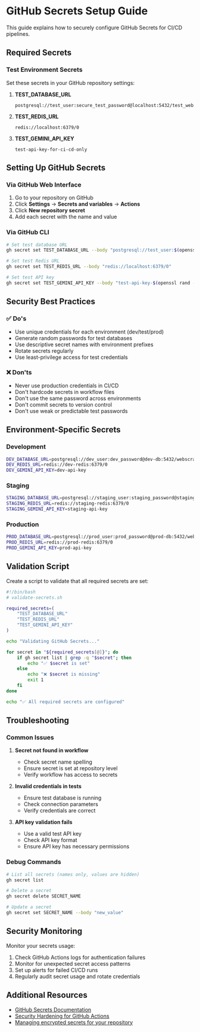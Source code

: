 # GitHub Secrets Setup Guide

This guide explains how to securely configure GitHub Secrets for CI/CD pipelines.

## Required Secrets

### Test Environment Secrets

Set these secrets in your GitHub repository settings:

1. **TEST_DATABASE_URL**
   ```
   postgresql://test_user:secure_test_password@localhost:5432/test_webscraper
   ```

2. **TEST_REDIS_URL**
   ```
   redis://localhost:6379/0
   ```

3. **TEST_GEMINI_API_KEY**
   ```
   test-api-key-for-ci-cd-only
   ```

## Setting Up GitHub Secrets

### Via GitHub Web Interface

1. Go to your repository on GitHub
2. Click **Settings** → **Secrets and variables** → **Actions**
3. Click **New repository secret**
4. Add each secret with the name and value

### Via GitHub CLI

```bash
# Set test database URL
gh secret set TEST_DATABASE_URL --body "postgresql://test_user:$(openssl rand -hex 16)@localhost:5432/test_webscraper"

# Set test Redis URL
gh secret set TEST_REDIS_URL --body "redis://localhost:6379/0"

# Set test API key
gh secret set TEST_GEMINI_API_KEY --body "test-api-key-$(openssl rand -hex 16)"
```

## Security Best Practices

### ✅ Do's
- Use unique credentials for each environment (dev/test/prod)
- Generate random passwords for test databases
- Use descriptive secret names with environment prefixes
- Rotate secrets regularly
- Use least-privilege access for test credentials

### ❌ Don'ts
- Never use production credentials in CI/CD
- Don't hardcode secrets in workflow files
- Don't use the same password across environments
- Don't commit secrets to version control
- Don't use weak or predictable test passwords

## Environment-Specific Secrets

### Development
```bash
DEV_DATABASE_URL=postgresql://dev_user:dev_password@dev-db:5432/webscraper_dev
DEV_REDIS_URL=redis://dev-redis:6379/0
DEV_GEMINI_API_KEY=dev-api-key
```

### Staging
```bash
STAGING_DATABASE_URL=postgresql://staging_user:staging_password@staging-db:5432/webscraper_staging
STAGING_REDIS_URL=redis://staging-redis:6379/0
STAGING_GEMINI_API_KEY=staging-api-key
```

### Production
```bash
PROD_DATABASE_URL=postgresql://prod_user:prod_password@prod-db:5432/webscraper_prod
PROD_REDIS_URL=redis://prod-redis:6379/0
PROD_GEMINI_API_KEY=prod-api-key
```

## Validation Script

Create a script to validate that all required secrets are set:

```bash
#!/bin/bash
# validate-secrets.sh

required_secrets=(
    "TEST_DATABASE_URL"
    "TEST_REDIS_URL"
    "TEST_GEMINI_API_KEY"
)

echo "Validating GitHub Secrets..."

for secret in "${required_secrets[@]}"; do
    if gh secret list | grep -q "$secret"; then
        echo "✅ $secret is set"
    else
        echo "❌ $secret is missing"
        exit 1
    fi
done

echo "✅ All required secrets are configured"
```

## Troubleshooting

### Common Issues

1. **Secret not found in workflow**
   - Check secret name spelling
   - Ensure secret is set at repository level
   - Verify workflow has access to secrets

2. **Invalid credentials in tests**
   - Ensure test database is running
   - Check connection parameters
   - Verify credentials are correct

3. **API key validation fails**
   - Use a valid test API key
   - Check API key format
   - Ensure API key has necessary permissions

### Debug Commands

```bash
# List all secrets (names only, values are hidden)
gh secret list

# Delete a secret
gh secret delete SECRET_NAME

# Update a secret
gh secret set SECRET_NAME --body "new_value"
```

## Security Monitoring

Monitor your secrets usage:

1. Check GitHub Actions logs for authentication failures
2. Monitor for unexpected secret access patterns
3. Set up alerts for failed CI/CD runs
4. Regularly audit secret usage and rotate credentials

## Additional Resources

- [GitHub Secrets Documentation](https://docs.github.com/en/actions/security-guides/encrypted-secrets)
- [Security Hardening for GitHub Actions](https://docs.github.com/en/actions/security-guides/security-hardening-for-github-actions)
- [Managing encrypted secrets for your repository](https://docs.github.com/en/actions/security-guides/encrypted-secrets#creating-encrypted-secrets-for-a-repository)